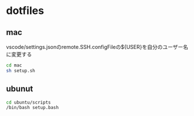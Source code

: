 # dotfiles

## mac
vscode/settings.jsonのremote.SSH.configFileの${USER}を自分のユーザー名に変更する
```bash
cd mac
sh setup.sh
```

## ubunut
```bash
cd ubuntu/scripts
/bin/bash setup.bash
```
